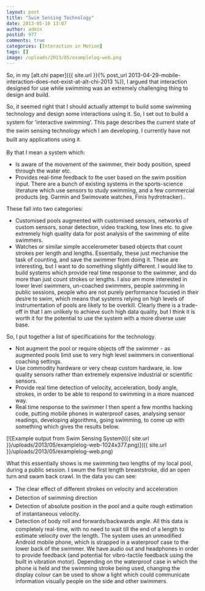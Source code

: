 ```yaml
---
layout: post
title: "Swim Sensing Technology"
date: 2013-05-10 13:07
author: admin
postid: 977
comments: true
categories: [Interaction in Motion]
tags: []
image: /uploads/2013/05/examplelog-web.png
---
```

So, in my [alt.chi paper]({{ site.url }}{% post_url 2013-04-29-mobile-interaction-does-not-exist-at-alt-chi-2013 %}), I argued that interaction designed for use while swimming was an extremely challenging thing to design and build.

So, it seemed right that I should actually attempt to build some swimming technology and design some interactions using it. <span style="line-height: 1.6em;">So, I set out to build a system for 'interactive swimming'. This page describes the current state of the swim sensing technology which I am developing. I currently have not built any applications using it.</span>

By that I mean a system which:

*   <span style="line-height: 13px;">Is aware of the movement of the swimmer, their body position, speed through the water etc.</span>
*   Provides real-time feedback to the user based on the swim position input.
There are a bunch of existing systems in the sports-science literature which use sensors to study swimming, and a few commercial products (eg. Garmin and Swimovate watches, Finis hydrotracker)..

These fall into two categories:

*   <span style="line-height: 13px;">Customised pools augmented with customised sensors, networks of custom sensors, sonar detection, video tracking, tow lines etc. to give extremely high quality data for post analysis of the swimming of elite swimmers.</span>
*   Watches or similar simple accelerometer based objects that count strokes per length and lengths. Essentially, these just mechanise the task of counting, and save the swimmer from doing it.
These are interesting, but I want to do something slightly different. I would like to build systems which provide real time response to the swimmer, and do more than just count strokes or lengths. I also am more interested in lower level swimmers, un-coached swimmers, people swimming in public sessions, people who are not purely performance focused in their desire to swim, which means that systems relying on high levels of instrumentation of pools are likely to be overkill. Clearly there is a trade-off in that I am unlikely to achieve such high data quality, but I think it is worth it for the potential to use the system with a more diverse user base.

So, I put together a list of specifications for the technology.

*   Not augment the pool or require objects off the swimmer - as augmented pools limit use to very high level swimmers in conventional coaching settings.
*   Use commodity hardware or very cheap custom hardware, ie. low quality sensors rather than extremely expensive industrial or scientific sensors.
*   Provide real time detection of velocity, acceleration, body angle, strokes, in order to be able to respond to swimming in a more nuanced way.
*   Real time response to the swimmer
I then spent a few months hacking code, putting mobile phones in waterproof cases, analysing sensor readings, developing algorithms, going swimming, to come up with something which gives the results below.

[![Example output from Swim Sensing System]({{ site.url }}/uploads/2013/05/examplelog-web-1024x377.png)]({{ site.url }}/uploads/2013/05/examplelog-web.png)

What this essentially shows is me swimming two lengths of my local pool, during a public session. I swum the first length breaststroke, did an open turn and swam back crawl. In the data you can see:

*   <span style="line-height: 1.6em;">The clear effect of different strokes on velocity and acceleration</span>
*   <span style="line-height: 1.6em;">Detection of swimming direction</span>
*   <span style="line-height: 1.6em;"> Detection of absolute position in the pool and a quite rough estimation of instantaneous velocity.</span>
*   <span style="line-height: 1.6em;"> Detection of body roll and forwards/backwards angle.</span>
<span style="line-height: 1.6em;">All this data is completely real-time, with no need to wait till the end of a length to estimate velocity over the length. </span>The system uses an unmodified Android mobile phone, which is strapped in a waterproof case to the lower back of the swimmer. We have audio out and headphones in order to provide feedback (and potential for vibro-tactile feedback using the built in vibration motor). Depending on the waterproof case in which the phone is held and the swimming stroke being used, changing the display colour can be used to show a light which could communicate information visually people on the side and other swimmers.

